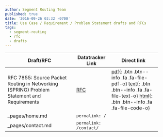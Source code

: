 ```yaml
---
author: Segment Routing Team
published: true
date: '2016-09-26 03:32 -0700'
title: Use Case / Requirement / Problem Statement drafts and RFCs
tags:
  - segment-routing
  - rfc
  - drafts
---
```


[draft-rfc-1-link]: https://datatracker.ietf.org/doc/rfc7855/
[draft-rfc-1-pdf]: https://www.rfc-editor.org/rfc/pdfrfc/rfc7855.txt.pdf
[draft-rfc-1-html]: https://tools.ietf.org/html/rfc7855
[draft-rfc-1-text]: https://www.rfc-editor.org/rfc/rfc7855.txt



| Draft/RFC            | Datatracker Link   | Direct link                                       |
| --------             | ---------          | -----------                                       |
| RFC 7855: Source Packet Routing in Networking (SPRING) Problem Statement and Requirements|[RFC][draft-rfc-1-link]|[ pdf][draft-rfc-1-pdf]{: .btn .btn--info .fa .fa-file-pdf-o} [ text][draft-rfc-1-text]{: .btn .btn--info .fa .fa-file-text-o} [ html][draft-rfc-1-text]{: .btn .btn--info .fa .fa-file-code-o}                                                                   |             
| _pages/home.md       | `permalink: /`                     |                        |
| _pages/contact.md    | `permalink: /contact/`             |                        |
















